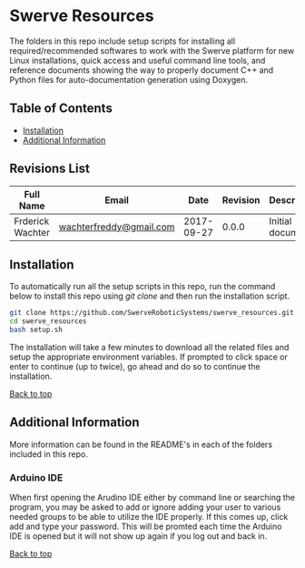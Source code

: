 # Swerve Resources

The folders in this repo include setup scripts for installing all required/recommended softwares 
to work with the Swerve platform for new Linux installations, quick access and useful command 
line tools, and reference documents showing the way to properly document C++ and Python files 
for auto-documentation generation using Doxygen.

## Table of Contents
- [Installation](#install)
- [Additional Information](#additional)

## Revisions List
Full Name | Email | Date | Revision | Description
--- | --- | --- | --- | ---
Frderick Wachter | wachterfreddy@gmail.com | 2017-09-27 | 0.0.0 | Initial document

<a id="install"/>

## Installation

To automatically run all the setup scripts in this repo, run the command below to install this 
repo using _git clone_ and then run the installation script.

```bash
git clone https://github.com/SwerveRoboticSystems/swerve_resources.git
cd swerve_resources
bash setup.sh
```

The installation will take a few minutes to download all the related files and setup the 
appropriate environment variables. If prompted to click space or enter to continue (up to 
twice), go ahead and do so to continue the installation.

[Back to top](#top)

<a id="additional"/>

## Additional Information

More information can be found in the README's in each of the folders included in this repo.

### Arduino IDE

When first opening the Arudino IDE either by command line or searching the program, you may 
be asked to add or ignore adding your user to various needed groups to be able to utilize 
the IDE properly. If this comes up, click add and type your password. This will be promted 
each time the Arduino IDE is opened but it will not show up again if you log out and back in. 

[Back to top](#top)


